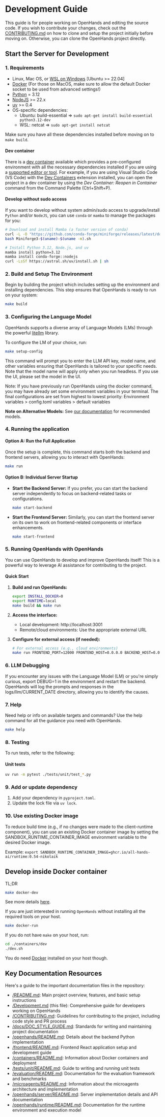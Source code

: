 # Development Guide

This guide is for people working on OpenHands and editing the source code.
If you wish to contribute your changes, check out the
[CONTRIBUTING.md](https://github.com/All-Hands-AI/OpenHands/blob/main/CONTRIBUTING.md)
on how to clone and setup the project initially before moving on. Otherwise,
you can clone the OpenHands project directly.

## Start the Server for Development

### 1. Requirements

- Linux, Mac OS, or [WSL on Windows](https://learn.microsoft.com/en-us/windows/wsl/install) [Ubuntu >= 22.04]
- [Docker](https://docs.docker.com/engine/install/) (For those on MacOS, make sure to allow the default Docker socket to be used from advanced settings!)
- [Python](https://www.python.org/downloads/) = 3.12
- [NodeJS](https://nodejs.org/en/download/package-manager) >= 22.x
- [uv](https://github.com/astral-sh/uv) >= 0.4
- OS-specific dependencies:
  - Ubuntu: build-essential => `sudo apt-get install build-essential python3.12-dev`
  - WSL: netcat => `sudo apt-get install netcat`

Make sure you have all these dependencies installed before moving on to `make build`.

#### Dev container

There is a [dev container](https://containers.dev/) available which provides a
pre-configured environment with all the necessary dependencies installed if you
are using a [supported editor or tool](https://containers.dev/supporting). For
example, if you are using Visual Studio Code (VS Code) with the
[Dev Containers](https://marketplace.visualstudio.com/items?itemName=ms-vscode-remote.remote-containers)
extension installed, you can open the project in a dev container by using the
_Dev Container: Reopen in Container_ command from the Command Palette
(Ctrl+Shift+P).

#### Develop without sudo access

If you want to develop without system admin/sudo access to upgrade/install `Python` and/or `NodeJS`, you can use
`conda` or `mamba` to manage the packages for you:

```bash
# Download and install Mamba (a faster version of conda)
curl -L -O "https://github.com/conda-forge/miniforge/releases/latest/download/Miniforge3-$(uname)-$(uname -m).sh"
bash Miniforge3-$(uname)-$(uname -m).sh

# Install Python 3.12, Node.js, and uv
mamba install python=3.12
mamba install conda-forge::nodejs
curl -LsSf https://astral.sh/uv/install.sh | sh
```

### 2. Build and Setup The Environment

Begin by building the project which includes setting up the environment and installing dependencies. This step ensures
that OpenHands is ready to run on your system:

```bash
make build
```

### 3. Configuring the Language Model

OpenHands supports a diverse array of Language Models (LMs) through the powerful [litellm](https://docs.litellm.ai) library.

To configure the LM of your choice, run:

```bash
make setup-config
```

This command will prompt you to enter the LLM API key, model name, and other variables ensuring that OpenHands is
tailored to your specific needs. Note that the model name will apply only when you run headless. If you use the UI,
please set the model in the UI.

Note: If you have previously run OpenHands using the docker command, you may have already set some environment
variables in your terminal. The final configurations are set from highest to lowest priority:
Environment variables > config.toml variables > default variables

**Note on Alternative Models:**
See [our documentation](https://docs.all-hands.dev/usage/llms) for recommended models.

### 4. Running the application

#### Option A: Run the Full Application

Once the setup is complete, this command starts both the backend and frontend servers, allowing you to interact with OpenHands:

```bash
make run
```

#### Option B: Individual Server Startup

- **Start the Backend Server:** If you prefer, you can start the backend server independently to focus on
backend-related tasks or configurations.

  ```bash
  make start-backend
  ```

- **Start the Frontend Server:** Similarly, you can start the frontend server on its own to work on frontend-related
components or interface enhancements.
  ```bash
  make start-frontend
  ```

### 5. Running OpenHands with OpenHands

You can use OpenHands to develop and improve OpenHands itself! This is a powerful way to leverage AI assistance for contributing to the project.

#### Quick Start

1. **Build and run OpenHands:**
   ```bash
   export INSTALL_DOCKER=0
   export RUNTIME=local
   make build && make run
   ```

2. **Access the interface:**
   - Local development: http://localhost:3001
   - Remote/cloud environments: Use the appropriate external URL

3. **Configure for external access (if needed):**
   ```bash
   # For external access (e.g., cloud environments)
   make run FRONTEND_PORT=12000 FRONTEND_HOST=0.0.0.0 BACKEND_HOST=0.0.0.0
   ```

### 6. LLM Debugging

If you encounter any issues with the Language Model (LM) or you're simply curious, export DEBUG=1 in the environment and restart the backend.
OpenHands will log the prompts and responses in the logs/llm/CURRENT_DATE directory, allowing you to identify the causes.

### 7. Help

Need help or info on available targets and commands? Use the help command for all the guidance you need with OpenHands.

```bash
make help
```

### 8. Testing

To run tests, refer to the following:

#### Unit tests

```bash
uv run -m pytest ./tests/unit/test_*.py
```

### 9. Add or update dependency

1. Add your dependency in `pyproject.toml`.
2. Update the lock file via `uv lock`.

### 10. Use existing Docker image

To reduce build time (e.g., if no changes were made to the client-runtime component), you can use an existing Docker
container image by setting the SANDBOX_RUNTIME_CONTAINER_IMAGE environment variable to the desired Docker image.

Example: `export SANDBOX_RUNTIME_CONTAINER_IMAGE=ghcr.io/all-hands-ai/runtime:0.54-nikolaik`

## Develop inside Docker container

TL;DR

```bash
make docker-dev
```

See more details [here](./containers/dev/README.md).

If you are just interested in running `OpenHands` without installing all the required tools on your host.

```bash
make docker-run
```

If you do not have `make` on your host, run:

```bash
cd ./containers/dev
./dev.sh
```

You do need [Docker](https://docs.docker.com/engine/install/) installed on your host though.

## Key Documentation Resources

Here's a guide to the important documentation files in the repository:

- [/README.md](./README.md): Main project overview, features, and basic setup instructions
- [/Development.md](./Development.md) (this file): Comprehensive guide for developers working on OpenHands
- [/CONTRIBUTING.md](./CONTRIBUTING.md): Guidelines for contributing to the project, including code style and PR process
- [/docs/DOC_STYLE_GUIDE.md](./docs/DOC_STYLE_GUIDE.md): Standards for writing and maintaining project documentation
- [/openhands/README.md](./openhands/README.md): Details about the backend Python implementation
- [/frontend/README.md](./frontend/README.md): Frontend React application setup and development guide
- [/containers/README.md](./containers/README.md): Information about Docker containers and deployment
- [/tests/unit/README.md](./tests/unit/README.md): Guide to writing and running unit tests
- [/evaluation/README.md](./evaluation/README.md): Documentation for the evaluation framework and benchmarks
- [/microagents/README.md](./microagents/README.md): Information about the microagents architecture and implementation
- [/openhands/server/README.md](./openhands/server/README.md): Server implementation details and API documentation
- [/openhands/runtime/README.md](./openhands/runtime/README.md): Documentation for the runtime environment and execution model
